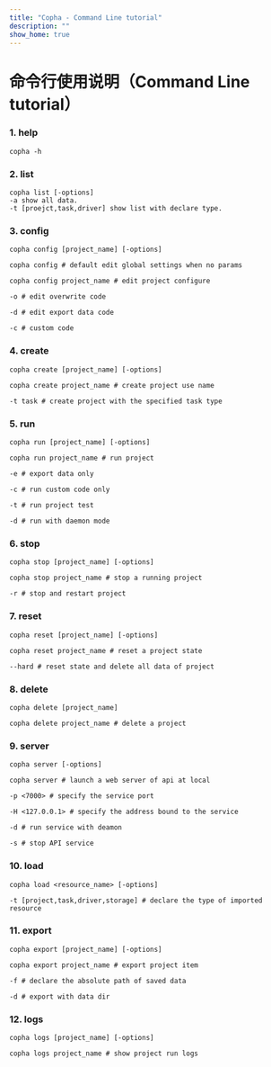 ```yaml
---
title: "Copha - Command Line tutorial"
description: ""
show_home: true
---
```


# 命令行使用说明（Command Line tutorial）

### 1. help
```
copha -h
```

### 2. list
```
copha list [-options]
-a show all data.
-t [proejct,task,driver] show list with declare type.
```

### 3. config
```
copha config [project_name] [-options]

copha config # default edit global settings when no params

copha config project_name # edit project configure

-o # edit overwrite code

-d # edit export data code

-c # custom code

```

### 4. create
```
copha create [project_name] [-options]

copha create project_name # create project use name

-t task # create project with the specified task type

```

### 5. run
```
copha run [project_name] [-options]

copha run project_name # run project

-e # export data only

-c # run custom code only

-t # run project test

-d # run with daemon mode
```

### 6. stop
```
copha stop [project_name] [-options]

copha stop project_name # stop a running project

-r # stop and restart project
```

### 7. reset
```
copha reset [project_name] [-options]

copha reset project_name # reset a project state

--hard # reset state and delete all data of project
```

### 8. delete
```
copha delete [project_name]

copha delete project_name # delete a project
```

### 9. server
```
copha server [-options]

copha server # launch a web server of api at local

-p <7000> # specify the service port

-H <127.0.0.1> # specify the address bound to the service

-d # run service with deamon

-s # stop API service
```

### 10. load
```
copha load <resource_name> [-options]

-t [project,task,driver,storage] # declare the type of imported resource
```

### 11. export
```
copha export [project_name] [-options]

copha export project_name # export project item

-f # declare the absolute path of saved data

-d # export with data dir
```

### 12. logs
```
copha logs [project_name] [-options]

copha logs project_name # show project run logs
```
